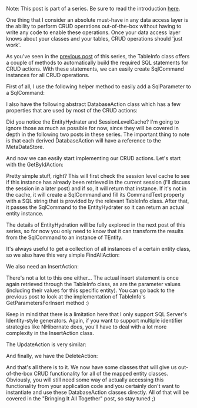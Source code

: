 Note: This post is part of a series.  Be sure to read the introduction <a href="/blog/2009/08/build-your-own-data-access-layer-series/">here</a>.

One thing that I consider an absolute must-have in any data access layer is the ability to perform CRUD operations out-of-the-box without having to write any code to enable these operations.  Once your data access layer knows about your classes and your tables, CRUD operations should 'just work'.

As you've seen in the <a href="/blog/2009/08/build-your-own-data-access-layer-mapping-classes-to-tables/">previous post</a> of this series, the TableInfo class offers a couple of methods to automatically build the required SQL statements for CRUD actions.  With these statements, we can easily create SqlCommand instances for all CRUD operations.

First of all, I use the following helper method to easily add a SqlParameter to a SqlCommand:

<script src="https://gist.github.com/3684982.js?file=s1.cs"></script>

I also have the following abstract DatabaseAction class which has a few properties that are used by most of the CRUD actions:

<script src="https://gist.github.com/3684982.js?file=s2.cs"></script>

Did you notice the EntityHydrater and SessionLevelCache? I'm going to ignore those as much as possible for now, since they will be covered in depth in the following two posts in these series.  The important thing to note is that each derived DatabaseAction will have a reference to the MetaDataStore.

And now we can easily start implementing our CRUD actions.  Let's start with the GetByIdAction:

<script src="https://gist.github.com/3684982.js?file=s3.cs"></script>

Pretty simple stuff, right?  This will first check the session level cache to see if this instance has already been retrieved in the current session (i'll discuss the session in a later post) and if so, it will return that instance.  If it's not in the cache, it will create a SqlCommand and fill its CommandText property with a SQL string that is provided by the relevant TableInfo class.   After that, it passes the SqlCommand to the EntityHydrater so it can return an actual entity instance.

The details of EntityHydration will be fully explored in the next post of this series, so for now you only need to know that it can transform the results from the SqlCommand to an instance of TEntity.

It's always useful to get a collection of all instances of a certain entity class, so we also have this very simple FindAllAction:

<script src="https://gist.github.com/3684982.js?file=s4.cs"></script>

We also need an InsertAction:

<script src="https://gist.github.com/3684982.js?file=s5.cs"></script>

There's not a lot to this one either... The actual insert statement is once again retrieved through the TableInfo class, as are the parameter values (including their values for this specific entity).  You can go back to the previous post to look at the implementation of TableInfo's GetParametersForInsert method :)

Keep in mind that there is a limitation here that I only support SQL Server's Identity-style generators.  Again, if you want to support multiple identifier strategies like NHibernate does, you'll have to deal with a lot more complexity in the InsertAction class.

The UpdateAction is very similar:

<script src="https://gist.github.com/3684982.js?file=s6.cs"></script>

And finally, we have the DeleteAction:

<script src="https://gist.github.com/3684982.js?file=s7.cs"></script>

And that's all there is to it.  We now have some classes that will give us out-of-the-box CRUD functionality for all of the mapped entity classes.  Obviously, you will still need some way of actually accessing this functionality from your application code and you certainly don't want to instantiate and use these DatabaseAction classes directly.  All of that will be covered in the "Bringing It All Together" post, so stay tuned ;)